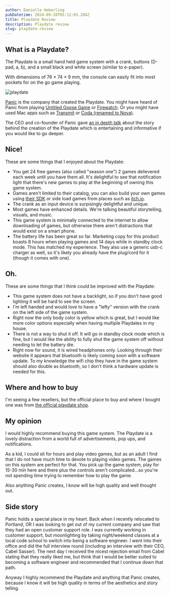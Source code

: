 ```yaml
---
author: Danielle Heberling
pubDatetime: 2024-09-28T05:12:03.284Z
title: Playdate Review
description: Playdate review
slug: playdate-review
---
```


## What is a Playdate?

The Playdate is a small hand held game system with a crank, buttons (D-pad, a, b), and a small black and white screen (similar to e-paper).

With dimensions of 76 × 74 × 9 mm, the console can easily fit into most pockets for on the go game playing.

![playdate](/assets/playdate.jpeg)

[Panic](https://panic.com/) is the company that created the Playdate. You might have heard of Panic from playing [Untitled Goose Game](https://goose.game/) or [Firewatch](https://www.firewatchgame.com/). Or you might have used Mac apps such as [Transmit](https://panic.com/transmit/) or [Coda (renamed to Nova)](https://nova.app/).

The CEO and co-founder of Panic gave [an in depth talk](https://gdcvault.com/play/1034707/The-Playdate-Story-What-Was) about the story behind the creation of the Playdate which is entertaining and informative if you would like to go deeper.

## Nice!

These are some things that I enjoyed about the Playdate:

- You get 24 free games (also called "season one") 2 games delievered each week until you have them all. It's delightful to see that notification light that there's new games to play at the beginning of owning this game system.
- Games aren't limited to their catalog, you can also build your own games using [their SDK](https://play.date/dev/) or side load games from places such as [itch.io](https://itch.io/).
- The crank as an input device is surpisingly delightful and unique.
- Most games have enhanced details. We're talking beautiful storytelling, visuals, and music.
- This game system is minimally connected to the internet to allow downloading of games, but otherwise there aren't distractions that would exist on a smart phone.
- The battery life has been great so far. Marketing copy for this product boasts 8 hours when playing games and 14 days while in standby clock mode. This has matched my experience. They also use a generic usb-c charger as well, so it's likely you already have the plug/cord for it (though it comes with one).

## Oh.

These are some things that I think could be improved with the Playdate:

- This game system does not have a backlight, so if you don't have good lighting it will be hard to see the screen.
- I'm left handed and would love to have a "lefty" version with the crank on the left side of the game system.
- Right now the only body color is yellow which is great, but I would like more color options especially when having multiple Playdates in my house.
- There is not a way to shut it off. It will go in standby clock mode which is fine, but I would like the ability to fully shut the game system off without needing to let the battery die.
- Right now for sound, it is wired headphones only. Looking through their website it appears that bluetooth is likely coming soon with a software update. To my knowledge the wifi chip they have in the game system should also double as bluetooth, so I don't think a hardware update is needed for this.

## Where and how to buy

I'm seeing a few resellers, but the official place to buy and where I bought one was from [the official playdate shop](https://play.date/shop/).

## My opinion

I would highly recommend buying this game system. The Playdate is a lovely distraction from a world full of advertisements, pop ups, and notifications.

As a kid, I could sit for hours and play video games, but as an adult I find that I do not have much time to devote to playing video games. The games on this system are perfect for that. You pick up the game system, play for 15-30 min here and there plus the controls aren't complicated...so you're not spending time trying to remember how to play the game.

Also anything Panic creates, I know will be high quality and well thought out.

## Side story

Panic holds a special place in my heart. Back when I recently relocated to Portland, OR I was looking to get out of my current company and saw that they had an open customer support role. I was currently working in customer support, but moonlighting by taking night/weekend classes at a local code school to switch into being a software engineer. I went into their office and did the full interview round (including an interview with their CEO, Cabel Sasser). The next day I received the nicest rejection email from Cabel stating that they really liked me, but think that I would be better suited to becoming a software engineer and recommended that I continue down that path.

Anyway I highly recommend the Playdate and anything that Panic creates, because I know it will be high quality in terms of the aesthetics and story telling.
<br />
<br />
